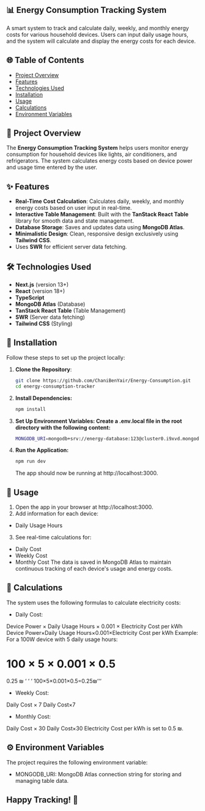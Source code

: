 ## 📊 Energy Consumption Tracking System

A smart system to track and calculate daily, weekly, and monthly energy costs for various household devices. Users can input daily usage hours, and the system will calculate and display the energy costs for each device.

## 🌐 Table of Contents
- [Project Overview](#project-overview)
- [Features](#features)
- [Technologies Used](#technologies-used)
- [Installation](#installation)
- [Usage](#usage)
- [Calculations](#calculations)
- [Environment Variables](#environment-variables)

## 📜 Project Overview
The **Energy Consumption Tracking System** helps users monitor energy consumption for household devices like lights, air conditioners, and refrigerators. The system calculates energy costs based on device power and usage time entered by the user.

## ✨ Features
- **Real-Time Cost Calculation**: Calculates daily, weekly, and monthly energy costs based on user input in real-time.
- **Interactive Table Management**: Built with the **TanStack React Table** library for smooth data and state management.
- **Database Storage**: Saves and updates data using **MongoDB Atlas**.
- **Minimalistic Design**: Clean, responsive design exclusively using **Tailwind CSS**.
- Uses **SWR** for efficient server data fetching.

## 🛠️ Technologies Used
- **Next.js** (version 13+)
- **React** (version 18+)
- **TypeScript**
- **MongoDB Atlas** (Database)
- **TanStack React Table** (Table Management)
- **SWR** (Server data fetching)
- **Tailwind CSS** (Styling)

## 🚀 Installation

Follow these steps to set up the project locally:

1. **Clone the Repository**:
   ```bash
   git clone https://github.com/ChaniBenYair/Energy-Consumption.git
   cd energy-consumption-tracker
    ```
2. **Install Dependencies:**
   ```bash
   npm install
   ```
3. **Set Up Environment Variables: Create a .env.local file in the root directory with the following content:**
   ```bash
   MONGODB_URI=mongodb+srv://energy-database:123@cluster0.i9xvd.mongodb.net/?retryWrites=true&w=majority&appName=Cluster0
    ```
4. **Run the Application:**
   ```bash
   npm run dev
    ```
   The app should now be running at http://localhost:3000.
## 🧭 Usage
1. Open the app in your browser at http://localhost:3000.
2. Add information for each device:
- Daily Usage Hours
3. See real-time calculations for:
- Daily Cost
- Weekly Cost
- Monthly Cost
The data is saved in MongoDB Atlas to maintain continuous tracking of each device's usage and energy costs.

## 🔢 Calculations
The system uses the following formulas to calculate electricity costs:

- Daily Cost:

Device Power
×
Daily Usage Hours
×
0.001
×
Electricity Cost per kWh
Device Power×Daily Usage Hours×0.001×Electricity Cost per kWh
Example: For a 100W device with 5 daily usage hours:

100
×
5
×
0.001
×
0.5
=
0.25
₪
‘
‘
‘
100×5×0.001×0.5=0.25₪‘‘‘
- Weekly Cost:

Daily Cost
×
7
Daily Cost×7
- Monthly Cost:

Daily Cost
×
30
Daily Cost×30
Electricity Cost per kWh is set to 0.5 ₪.

## ⚙️ Environment Variables
The project requires the following environment variable:

- MONGODB_URI: MongoDB Atlas connection string for storing and managing table data.

## Happy Tracking! 🎉
